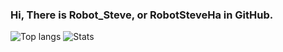 ### Hi, There is Robot_Steve, or RobotSteveHa in GitHub.

![Top langs](https://github-readme-stats.vercel.app/api/top-langs/?username=RobotSteveHa&line_height=32)
![Stats](https://github-readme-stats.vercel.app/api?username=RobotSteveHa&show_icons=true&count_private=true&line_height=35.5)
